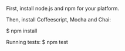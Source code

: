 First, install node.js and npm for your platform.


Then, install Coffeescript, Mocha and Chai:

$ npm install

Running tests:
$ npm test
